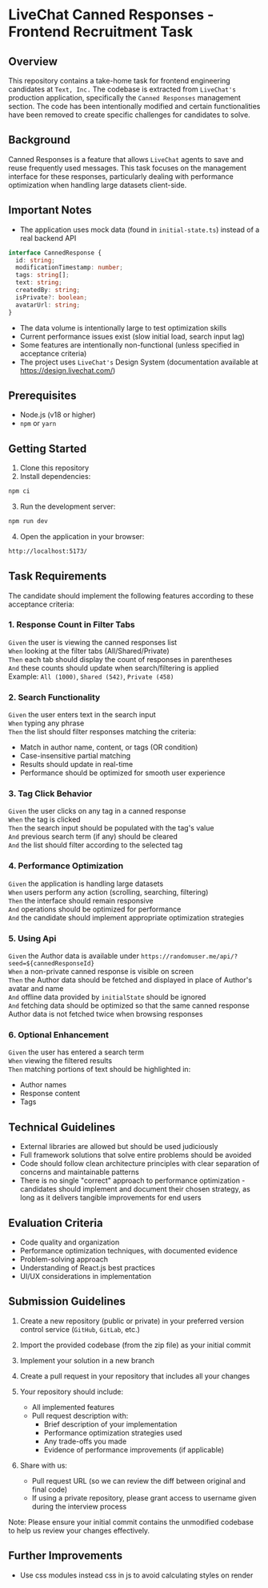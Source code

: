 # LiveChat Canned Responses - Frontend Recruitment Task

## Overview

This repository contains a take-home task for frontend engineering candidates at `Text, Inc.` The codebase is extracted from `LiveChat's` production application, specifically the `Canned Responses` management section. The code has been intentionally modified and certain functionalities have been removed to create specific challenges for candidates to solve.

## Background

Canned Responses is a feature that allows `LiveChat` agents to save and reuse frequently used messages. This task focuses on the management interface for these responses, particularly dealing with performance optimization when handling large datasets client-side.

## Important Notes

- The application uses mock data (found in `initial-state.ts`) instead of a real backend API

```typescript
interface CannedResponse {
  id: string;
  modificationTimestamp: number;
  tags: string[];
  text: string;
  createdBy: string;
  isPrivate?: boolean;
  avatarUrl: string;
}
```

- The data volume is intentionally large to test optimization skills
- Current performance issues exist (slow initial load, search input lag)
- Some features are intentionally non-functional (unless specified in acceptance criteria)
- The project uses `LiveChat's` Design System (documentation available at https://design.livechat.com/)

## Prerequisites

- Node.js (v18 or higher)
- `npm` or `yarn`

## Getting Started

1. Clone this repository
2. Install dependencies:

```bash
npm ci
```

3. Run the development server:

```bash
npm run dev
```

4. Open the application in your browser:

```bash
http://localhost:5173/
```

## Task Requirements

The candidate should implement the following features according to these acceptance criteria:

### 1. Response Count in Filter Tabs

`Given` the user is viewing the canned responses list  
`When` looking at the filter tabs (All/Shared/Private)  
`Then` each tab should display the count of responses in parentheses  
`And` these counts should update when search/filtering is applied  
Example: `All (1000)`, `Shared (542)`, `Private (458)`

### 2. Search Functionality

`Given` the user enters text in the search input  
`When` typing any phrase  
`Then` the list should filter responses matching the criteria:

- Match in author name, content, or tags (OR condition)
- Case-insensitive partial matching
- Results should update in real-time
- Performance should be optimized for smooth user experience

### 3. Tag Click Behavior

`Given` the user clicks on any tag in a canned response  
`When` the tag is clicked  
`Then` the search input should be populated with the tag's value  
`And` previous search term (if any) should be cleared  
`And` the list should filter according to the selected tag

### 4. Performance Optimization

`Given` the application is handling large datasets  
`When` users perform any action (scrolling, searching, filtering)  
`Then` the interface should remain responsive  
`And` operations should be optimized for performance  
`And` the candidate should implement appropriate optimization strategies

### 5. Using Api

`Given` the Author data is available under `https://randomuser.me/api/?seed=${cannedResponseId}`  
`When` a non-private canned response is visible on screen  
`Then` the Author data should be fetched and displayed in place of Author's avatar and name  
`And` offline data provided by `initialState` should be ignored  
`And` fetching data should be optimized so that the same canned response Author data is not fetched twice when browsing responses

### 6. Optional Enhancement

`Given` the user has entered a search term  
`When` viewing the filtered results  
`Then` matching portions of text should be highlighted in:

- Author names
- Response content
- Tags

## Technical Guidelines

- External libraries are allowed but should be used judiciously
- Full framework solutions that solve entire problems should be avoided
- Code should follow clean architecture principles with clear separation of concerns and maintainable patterns
- There is no single "correct" approach to performance optimization - candidates should implement and document their chosen strategy, as long as it delivers tangible improvements for end users

## Evaluation Criteria

- Code quality and organization
- Performance optimization techniques, with documented evidence
- Problem-solving approach
- Understanding of React.js best practices
- UI/UX considerations in implementation

## Submission Guidelines

1. Create a new repository (public or private) in your preferred version control service (`GitHub`, `GitLab`, etc.)
2. Import the provided codebase (from the zip file) as your initial commit
3. Implement your solution in a new branch
4. Create a pull request in your repository that includes all your changes
5. Your repository should include:

   - All implemented features
   - Pull request description with:
     - Brief description of your implementation
     - Performance optimization strategies used
     - Any trade-offs you made
     - Evidence of performance improvements (if applicable)

6. Share with us:
   - Pull request URL (so we can review the diff between original and final code)
   - If using a private repository, please grant access to username given during the interview process

Note: Please ensure your initial commit contains the unmodified codebase to help us review your changes effectively.


## Further Improvements

- Use css modules instead css in js to avoid calculating styles on render